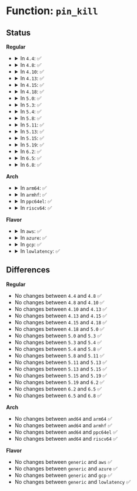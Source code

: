 # Function: <code>pin_kill</code>

## Status
<b>Regular</b>
<ul>
<li>
<details>
<summary>In <code>4.4</code>: ✅</summary>

```c
void pin_kill(struct fs_pin *p);
```

**Collision:** Unique Global

**Inline:** No

**Transformation:** False

**Instances:**

```
In fs/fs_pin.c (ffffffff81242070)
Location: fs/fs_pin.c:35
Inline: False
Direct callers:
  - kernel/acct.c:SyS_acct
  - kernel/acct.c:SyS_acct
  - kernel/acct.c:acct_exit_ns
  - fs/fs_pin.c:mnt_pin_kill
  - fs/fs_pin.c:group_pin_kill
```
**Symbols:**

```
ffffffff81242070-ffffffff81242178: pin_kill (STB_GLOBAL)
```
</details>
</li>
<li>
<details>
<summary>In <code>4.8</code>: ✅</summary>

```c
void pin_kill(struct fs_pin *p);
```

**Collision:** Unique Global

**Inline:** No

**Transformation:** False

**Instances:**

```
In fs/fs_pin.c (ffffffff8126a3c0)
Location: fs/fs_pin.c:35
Inline: False
Direct callers:
  - kernel/acct.c:acct_exit_ns
  - kernel/acct.c:SyS_acct
  - kernel/acct.c:SyS_acct
  - fs/fs_pin.c:group_pin_kill
  - fs/fs_pin.c:mnt_pin_kill
```
**Symbols:**

```
ffffffff8126a3c0-ffffffff8126a4d3: pin_kill (STB_GLOBAL)
```
</details>
</li>
<li>
<details>
<summary>In <code>4.10</code>: ✅</summary>

```c
void pin_kill(struct fs_pin *p);
```

**Collision:** Unique Global

**Inline:** No

**Transformation:** False

**Instances:**

```
In fs/fs_pin.c (ffffffff8127d370)
Location: fs/fs_pin.c:35
Inline: False
Direct callers:
  - kernel/acct.c:acct_exit_ns
  - kernel/acct.c:SyS_acct
  - kernel/acct.c:SyS_acct
  - fs/fs_pin.c:group_pin_kill
  - fs/fs_pin.c:mnt_pin_kill
```
**Symbols:**

```
ffffffff8127d370-ffffffff8127d483: pin_kill (STB_GLOBAL)
```
</details>
</li>
<li>
<details>
<summary>In <code>4.13</code>: ✅</summary>

```c
void pin_kill(struct fs_pin *p);
```

**Collision:** Unique Global

**Inline:** No

**Transformation:** False

**Instances:**

```
In fs/fs_pin.c (ffffffff8128af00)
Location: fs/fs_pin.c:35
Inline: False
Direct callers:
  - kernel/acct.c:acct_exit_ns
  - kernel/acct.c:SyS_acct
  - kernel/acct.c:SyS_acct
  - fs/fs_pin.c:group_pin_kill
  - fs/fs_pin.c:mnt_pin_kill
```
**Symbols:**

```
ffffffff8128af00-ffffffff8128b01c: pin_kill (STB_GLOBAL)
```
</details>
</li>
<li>
<details>
<summary>In <code>4.15</code>: ✅</summary>

```c
void pin_kill(struct fs_pin *p);
```

**Collision:** Unique Global

**Inline:** No

**Transformation:** False

**Instances:**

```
In fs/fs_pin.c (ffffffff812ada40)
Location: fs/fs_pin.c:36
Inline: False
Direct callers:
  - kernel/acct.c:acct_exit_ns
  - kernel/acct.c:SyS_acct
  - kernel/acct.c:SyS_acct
  - fs/fs_pin.c:group_pin_kill
  - fs/fs_pin.c:mnt_pin_kill
```
**Symbols:**

```
ffffffff812ada40-ffffffff812adb5b: pin_kill (STB_GLOBAL)
```
</details>
</li>
<li>
<details>
<summary>In <code>4.18</code>: ✅</summary>

```c
void pin_kill(struct fs_pin *p);
```

**Collision:** Unique Global

**Inline:** No

**Transformation:** False

**Instances:**

```
In fs/fs_pin.c (ffffffff812d57f0)
Location: fs/fs_pin.c:36
Inline: False
Direct callers:
  - kernel/acct.c:acct_exit_ns
  - kernel/acct.c:__ia32_sys_acct
  - kernel/acct.c:__x64_sys_acct
  - kernel/acct.c:acct_on
  - fs/fs_pin.c:group_pin_kill
  - fs/fs_pin.c:mnt_pin_kill
```
**Symbols:**

```
ffffffff812d57f0-ffffffff812d590c: pin_kill (STB_GLOBAL)
```
</details>
</li>
<li>
<details>
<summary>In <code>5.0</code>: ✅</summary>

```c
void pin_kill(struct fs_pin *p);
```

**Collision:** Unique Global

**Inline:** No

**Transformation:** False

**Instances:**

```
In fs/fs_pin.c (ffffffff812eabc0)
Location: fs/fs_pin.c:36
Inline: False
Direct callers:
  - kernel/acct.c:acct_exit_ns
  - kernel/acct.c:__ia32_sys_acct
  - kernel/acct.c:__x64_sys_acct
  - kernel/acct.c:acct_on
  - fs/fs_pin.c:group_pin_kill
  - fs/fs_pin.c:mnt_pin_kill
```
**Symbols:**

```
ffffffff812eabc0-ffffffff812eacdc: pin_kill (STB_GLOBAL)
```
</details>
</li>
<li>
<details>
<summary>In <code>5.3</code>: ✅</summary>

```c
void pin_kill(struct fs_pin *p);
```

**Collision:** Unique Global

**Inline:** No

**Transformation:** False

**Instances:**

```
In fs/fs_pin.c (ffffffff81309620)
Location: fs/fs_pin.c:30
Inline: False
Direct callers:
  - kernel/acct.c:acct_exit_ns
  - kernel/acct.c:__ia32_sys_acct
  - kernel/acct.c:__x64_sys_acct
  - kernel/acct.c:acct_on
  - fs/fs_pin.c:group_pin_kill
  - fs/fs_pin.c:mnt_pin_kill
```
**Symbols:**

```
ffffffff81309620-ffffffff81309745: pin_kill (STB_GLOBAL)
```
</details>
</li>
<li>
<details>
<summary>In <code>5.4</code>: ✅</summary>

```c
void pin_kill(struct fs_pin *p);
```

**Collision:** Unique Global

**Inline:** No

**Transformation:** False

**Instances:**

```
In fs/fs_pin.c (ffffffff8131c690)
Location: fs/fs_pin.c:30
Inline: False
Direct callers:
  - kernel/acct.c:acct_exit_ns
  - kernel/acct.c:__ia32_sys_acct
  - kernel/acct.c:__x64_sys_acct
  - kernel/acct.c:acct_on
  - fs/fs_pin.c:group_pin_kill
  - fs/fs_pin.c:mnt_pin_kill
```
**Symbols:**

```
ffffffff8131c690-ffffffff8131c7b5: pin_kill (STB_GLOBAL)
```
</details>
</li>
<li>
<details>
<summary>In <code>5.8</code>: ✅</summary>

```c
void pin_kill(struct fs_pin *p);
```

**Collision:** Unique Global

**Inline:** No

**Transformation:** False

**Instances:**

```
In fs/fs_pin.c (ffffffff813563d0)
Location: fs/fs_pin.c:30
Inline: False
Direct callers:
  - kernel/acct.c:acct_exit_ns
  - kernel/acct.c:__ia32_sys_acct
  - kernel/acct.c:__x64_sys_acct
  - kernel/acct.c:acct_on
  - fs/fs_pin.c:group_pin_kill
  - fs/fs_pin.c:mnt_pin_kill
```
**Symbols:**

```
ffffffff813563d0-ffffffff8135650c: pin_kill (STB_GLOBAL)
```
</details>
</li>
<li>
<details>
<summary>In <code>5.11</code>: ✅</summary>

```c
void pin_kill(struct fs_pin *p);
```

**Collision:** Unique Global

**Inline:** No

**Transformation:** False

**Instances:**

```
In fs/fs_pin.c (ffffffff81362d10)
Location: fs/fs_pin.c:30
Inline: False
Direct callers:
  - kernel/acct.c:acct_exit_ns
  - kernel/acct.c:__ia32_sys_acct
  - kernel/acct.c:__x64_sys_acct
  - kernel/acct.c:acct_on
  - fs/fs_pin.c:group_pin_kill
  - fs/fs_pin.c:mnt_pin_kill
```
**Symbols:**

```
ffffffff81362d10-ffffffff81362e95: pin_kill (STB_GLOBAL)
```
</details>
</li>
<li>
<details>
<summary>In <code>5.13</code>: ✅</summary>

```c
void pin_kill(struct fs_pin *p);
```

**Collision:** Unique Global

**Inline:** No

**Transformation:** False

**Instances:**

```
In fs/fs_pin.c (ffffffff813697b0)
Location: fs/fs_pin.c:30
Inline: False
Direct callers:
  - kernel/acct.c:acct_exit_ns
  - kernel/acct.c:__ia32_sys_acct
  - kernel/acct.c:__x64_sys_acct
  - kernel/acct.c:acct_on
  - fs/fs_pin.c:group_pin_kill
  - fs/fs_pin.c:mnt_pin_kill
```
**Symbols:**

```
ffffffff813697b0-ffffffff81369935: pin_kill (STB_GLOBAL)
```
</details>
</li>
<li>
<details>
<summary>In <code>5.15</code>: ✅</summary>

```c
void pin_kill(struct fs_pin *p);
```

**Collision:** Unique Global

**Inline:** No

**Transformation:** False

**Instances:**

```
In fs/fs_pin.c (ffffffff813b84b0)
Location: fs/fs_pin.c:30
Inline: False
Direct callers:
  - kernel/acct.c:acct_exit_ns
  - kernel/acct.c:__ia32_sys_acct
  - kernel/acct.c:__x64_sys_acct
  - kernel/acct.c:acct_on
  - fs/fs_pin.c:group_pin_kill
  - fs/fs_pin.c:mnt_pin_kill
```
**Symbols:**

```
ffffffff813b84b0-ffffffff813b8626: pin_kill (STB_GLOBAL)
```
</details>
</li>
<li>
<details>
<summary>In <code>5.19</code>: ✅</summary>

```c
void pin_kill(struct fs_pin *p);
```

**Collision:** Unique Global

**Inline:** No

**Transformation:** False

**Instances:**

```
In fs/fs_pin.c (ffffffff8143dd70)
Location: fs/fs_pin.c:30
Inline: False
Direct callers:
  - kernel/acct.c:acct_exit_ns
  - kernel/acct.c:__ia32_sys_acct
  - kernel/acct.c:__x64_sys_acct
  - kernel/acct.c:acct_on
  - fs/fs_pin.c:group_pin_kill
  - fs/fs_pin.c:mnt_pin_kill
```
**Symbols:**

```
ffffffff8143dd70-ffffffff8143dee4: pin_kill (STB_GLOBAL)
```
</details>
</li>
<li>
<details>
<summary>In <code>6.2</code>: ✅</summary>

```c
void pin_kill(struct fs_pin *p);
```

**Collision:** Unique Global

**Inline:** No

**Transformation:** False

**Instances:**

```
In fs/fs_pin.c (ffffffff814cc730)
Location: fs/fs_pin.c:30
Inline: False
Direct callers:
  - kernel/acct.c:acct_exit_ns
  - kernel/acct.c:__ia32_sys_acct
  - kernel/acct.c:__x64_sys_acct
  - kernel/acct.c:acct_on
  - fs/fs_pin.c:group_pin_kill
  - fs/fs_pin.c:mnt_pin_kill
```
**Symbols:**

```
ffffffff814cc730-ffffffff814cc8a4: pin_kill (STB_GLOBAL)
```
</details>
</li>
<li>
<details>
<summary>In <code>6.5</code>: ✅</summary>

```c
void pin_kill(struct fs_pin *p);
```

**Collision:** Unique Global

**Inline:** No

**Transformation:** False

**Instances:**

```
In fs/fs_pin.c (ffffffff81502970)
Location: fs/fs_pin.c:30
Inline: False
Direct callers:
  - kernel/acct.c:acct_exit_ns
  - kernel/acct.c:__ia32_sys_acct
  - kernel/acct.c:__x64_sys_acct
  - kernel/acct.c:acct_on
  - fs/fs_pin.c:group_pin_kill
  - fs/fs_pin.c:mnt_pin_kill
```
**Symbols:**

```
ffffffff81502970-ffffffff81502ae4: pin_kill (STB_GLOBAL)
```
</details>
</li>
<li>
<details>
<summary>In <code>6.8</code>: ✅</summary>

```c
void pin_kill(struct fs_pin *p);
```

**Collision:** Unique Global

**Inline:** No

**Transformation:** False

**Instances:**

```
In fs/fs_pin.c (ffffffff815375c0)
Location: fs/fs_pin.c:30
Inline: False
Direct callers:
  - kernel/acct.c:acct_exit_ns
  - kernel/acct.c:__ia32_sys_acct
  - kernel/acct.c:__x64_sys_acct
  - kernel/acct.c:acct_on
  - fs/fs_pin.c:group_pin_kill
  - fs/fs_pin.c:mnt_pin_kill
```
**Symbols:**

```
ffffffff815375c0-ffffffff81537734: pin_kill (STB_GLOBAL)
```
</details>
</li>
</ul>
<b>Arch</b>
<ul>
<li>
<details>
<summary>In <code>arm64</code>: ✅</summary>

```c
void pin_kill(struct fs_pin *p);
```

**Collision:** Unique Global

**Inline:** No

**Transformation:** False

**Instances:**

```
In fs/fs_pin.c (ffff8000103d40f8)
Location: fs/fs_pin.c:30
Inline: False
Direct callers:
  - kernel/acct.c:acct_exit_ns
  - kernel/acct.c:__arm64_sys_acct
  - kernel/acct.c:__arm64_sys_acct
  - fs/fs_pin.c:group_pin_kill
  - fs/fs_pin.c:mnt_pin_kill
```
**Symbols:**

```
ffff8000103d40f8-ffff8000103d4300: pin_kill (STB_GLOBAL)
```
</details>
</li>
<li>
<details>
<summary>In <code>armhf</code>: ✅</summary>

```c
void pin_kill(struct fs_pin *p);
```

**Collision:** Unique Global

**Inline:** No

**Transformation:** False

**Instances:**

```
In fs/fs_pin.c (c05ae25c)
Location: fs/fs_pin.c:30
Inline: False
Direct callers:
  - kernel/acct.c:acct_exit_ns
  - kernel/acct.c:__se_sys_acct
  - kernel/acct.c:__se_sys_acct
  - fs/fs_pin.c:group_pin_kill
  - fs/fs_pin.c:mnt_pin_kill
```
**Symbols:**

```
c05ae25c-c05ae3c0: pin_kill (STB_GLOBAL)
```
</details>
</li>
<li>
<details>
<summary>In <code>ppc64el</code>: ✅</summary>

```c
void pin_kill(struct fs_pin *p);
```

**Collision:** Unique Global

**Inline:** No

**Transformation:** False

**Instances:**

```
In fs/fs_pin.c (c0000000004d6cb0)
Location: fs/fs_pin.c:30
Inline: False
Direct callers:
  - kernel/acct.c:acct_exit_ns
  - kernel/acct.c:__se_sys_acct
  - kernel/acct.c:__se_sys_acct
  - fs/fs_pin.c:group_pin_kill
  - fs/fs_pin.c:mnt_pin_kill
```
**Symbols:**

```
c0000000004d6cb0-c0000000004d6f48: pin_kill (STB_GLOBAL)
```
</details>
</li>
<li>
<details>
<summary>In <code>riscv64</code>: ✅</summary>

```c
void pin_kill(struct fs_pin *p);
```

**Collision:** Unique Global

**Inline:** No

**Transformation:** False

**Instances:**

```
In fs/fs_pin.c (ffffffe00028e722)
Location: fs/fs_pin.c:30
Inline: False
Direct callers:
  - kernel/acct.c:acct_exit_ns
  - kernel/acct.c:__se_sys_acct
  - kernel/acct.c:__se_sys_acct
  - fs/fs_pin.c:group_pin_kill
  - fs/fs_pin.c:mnt_pin_kill
```
**Symbols:**

```
ffffffe00028e722-ffffffe00028e8ba: pin_kill (STB_GLOBAL)
```
</details>
</li>
</ul>
<b>Flavor</b>
<ul>
<li>
<details>
<summary>In <code>aws</code>: ✅</summary>

```c
void pin_kill(struct fs_pin *p);
```

**Collision:** Unique Global

**Inline:** No

**Transformation:** False

**Instances:**

```
In fs/fs_pin.c (ffffffff81314c70)
Location: fs/fs_pin.c:30
Inline: False
Direct callers:
  - kernel/acct.c:acct_exit_ns
  - kernel/acct.c:__ia32_sys_acct
  - kernel/acct.c:__x64_sys_acct
  - kernel/acct.c:acct_on
  - fs/fs_pin.c:group_pin_kill
  - fs/fs_pin.c:mnt_pin_kill
```
**Symbols:**

```
ffffffff81314c70-ffffffff81314d95: pin_kill (STB_GLOBAL)
```
</details>
</li>
<li>
<details>
<summary>In <code>azure</code>: ✅</summary>

```c
void pin_kill(struct fs_pin *p);
```

**Collision:** Unique Global

**Inline:** No

**Transformation:** False

**Instances:**

```
In fs/fs_pin.c (ffffffff81305880)
Location: fs/fs_pin.c:30
Inline: False
Direct callers:
  - kernel/acct.c:acct_exit_ns
  - kernel/acct.c:__ia32_sys_acct
  - kernel/acct.c:__x64_sys_acct
  - kernel/acct.c:acct_on
  - fs/fs_pin.c:group_pin_kill
  - fs/fs_pin.c:mnt_pin_kill
```
**Symbols:**

```
ffffffff81305880-ffffffff8130598f: pin_kill (STB_GLOBAL)
```
</details>
</li>
<li>
<details>
<summary>In <code>gcp</code>: ✅</summary>

```c
void pin_kill(struct fs_pin *p);
```

**Collision:** Unique Global

**Inline:** No

**Transformation:** False

**Instances:**

```
In fs/fs_pin.c (ffffffff81312a60)
Location: fs/fs_pin.c:30
Inline: False
Direct callers:
  - kernel/acct.c:acct_exit_ns
  - kernel/acct.c:__ia32_sys_acct
  - kernel/acct.c:__x64_sys_acct
  - kernel/acct.c:acct_on
  - fs/fs_pin.c:group_pin_kill
  - fs/fs_pin.c:mnt_pin_kill
```
**Symbols:**

```
ffffffff81312a60-ffffffff81312b85: pin_kill (STB_GLOBAL)
```
</details>
</li>
<li>
<details>
<summary>In <code>lowlatency</code>: ✅</summary>

```c
void pin_kill(struct fs_pin *p);
```

**Collision:** Unique Global

**Inline:** No

**Transformation:** False

**Instances:**

```
In fs/fs_pin.c (ffffffff81324290)
Location: fs/fs_pin.c:30
Inline: False
Direct callers:
  - kernel/acct.c:acct_exit_ns
  - kernel/acct.c:__ia32_sys_acct
  - kernel/acct.c:__x64_sys_acct
  - kernel/acct.c:acct_on
  - fs/fs_pin.c:group_pin_kill
  - fs/fs_pin.c:mnt_pin_kill
```
**Symbols:**

```
ffffffff81324290-ffffffff813243b1: pin_kill (STB_GLOBAL)
```
</details>
</li>
</ul>

## Differences
<b>Regular</b>
<ul>
<li>
No changes between <code>4.4</code> and <code>4.8</code> ✅
</li>
<li>
No changes between <code>4.8</code> and <code>4.10</code> ✅
</li>
<li>
No changes between <code>4.10</code> and <code>4.13</code> ✅
</li>
<li>
No changes between <code>4.13</code> and <code>4.15</code> ✅
</li>
<li>
No changes between <code>4.15</code> and <code>4.18</code> ✅
</li>
<li>
No changes between <code>4.18</code> and <code>5.0</code> ✅
</li>
<li>
No changes between <code>5.0</code> and <code>5.3</code> ✅
</li>
<li>
No changes between <code>5.3</code> and <code>5.4</code> ✅
</li>
<li>
No changes between <code>5.4</code> and <code>5.8</code> ✅
</li>
<li>
No changes between <code>5.8</code> and <code>5.11</code> ✅
</li>
<li>
No changes between <code>5.11</code> and <code>5.13</code> ✅
</li>
<li>
No changes between <code>5.13</code> and <code>5.15</code> ✅
</li>
<li>
No changes between <code>5.15</code> and <code>5.19</code> ✅
</li>
<li>
No changes between <code>5.19</code> and <code>6.2</code> ✅
</li>
<li>
No changes between <code>6.2</code> and <code>6.5</code> ✅
</li>
<li>
No changes between <code>6.5</code> and <code>6.8</code> ✅
</li>
</ul>
<b>Arch</b>
<ul>
<li>
No changes between <code>amd64</code> and <code>arm64</code> ✅
</li>
<li>
No changes between <code>amd64</code> and <code>armhf</code> ✅
</li>
<li>
No changes between <code>amd64</code> and <code>ppc64el</code> ✅
</li>
<li>
No changes between <code>amd64</code> and <code>riscv64</code> ✅
</li>
</ul>
<b>Flavor</b>
<ul>
<li>
No changes between <code>generic</code> and <code>aws</code> ✅
</li>
<li>
No changes between <code>generic</code> and <code>azure</code> ✅
</li>
<li>
No changes between <code>generic</code> and <code>gcp</code> ✅
</li>
<li>
No changes between <code>generic</code> and <code>lowlatency</code> ✅
</li>
</ul>
